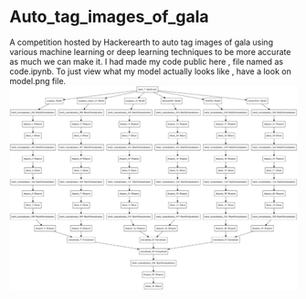 # Auto_tag_images_of_gala
A competition hosted by Hackerearth to auto tag images of gala using various machine learning or deep learning techniques to be more accurate as much we can make it.
I had made my code public here , file named as code.ipynb.
To just view what my model actually looks like , have a look on model.png file.
![dkmv](model.png)

